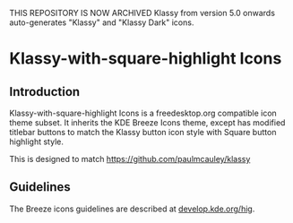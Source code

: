 THIS REPOSITORY IS NOW ARCHIVED
Klassy from version 5.0 onwards auto-generates "Klassy" and "Klassy Dark" icons.

# Klassy-with-square-highlight Icons

## Introduction

Klassy-with-square-highlight Icons is a freedesktop.org compatible icon theme subset. It inherits the KDE Breeze Icons theme, except has modified titlebar buttons to match the Klassy button icon style with Square button highlight style.

This is designed to match https://github.com/paulmcauley/klassy

## Guidelines

The Breeze icons guidelines are described at [develop.kde.org/hig](https://develop.kde.org/hig).

